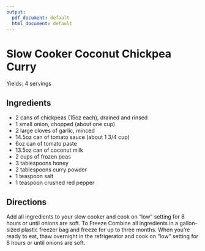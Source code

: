 ```yaml
---
output:
  pdf_document: default
  html_document: default
---
```


# Slow Cooker Coconut Chickpea Curry
Yields: 4 servings

## Ingredients

- 2 cans of chickpeas (15oz each), drained and rinsed
- 1 small onion, chopped (about one cup)
- 2 large cloves of garlic, minced
- 14.5oz can of tomato sauce (about 1 3/4 cup)
- 6oz can of tomato paste
- 13.5oz can of coconut milk
- 2 cups of frozen peas
- 3 tablespoons honey
- 2 tablespoons curry powder
- 1 teaspoon salt
- 1 teaspoon crushed red pepper
 
## Directions
Add all ingredients to your slow cooker and cook on “low” setting for 8 hours or until onions are soft.
To Freeze
Combine all ingredients in a gallon-sized plastic freezer bag and freeze for up to three months.  When you’re ready to eat, thaw overnight in the refrigerator and cook on “low” setting for 8 hours or until onions are soft.
